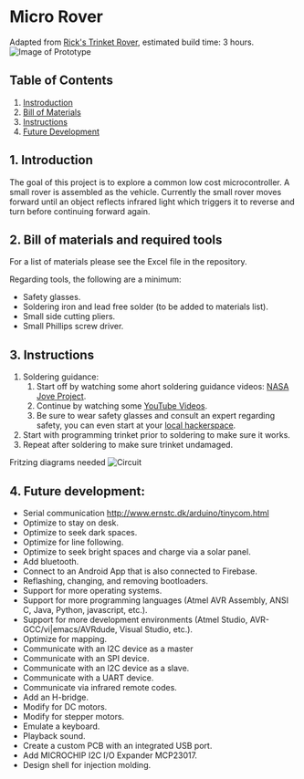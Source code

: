 # Micro Rover
Adapted from [Rick's Trinket Rover](https://github.com/rwinscot/TrinketRover), estimated build time: 3 hours.
![Image of Prototype](https://raw.githubusercontent.com/six0four/MicroRover/master/images/prototype.jpg)

## Table of Contents
1. [Instroduction](https://github.com/six0four/MicroRover#1-instroduction)
2. [Bill of Materials](https://github.com/six0four/MicroRover#2-bill-of-materials-and-required-tools)
3. [Instructions](https://github.com/six0four/MicroRover#3-instructions)
4. [Future Development](https://github.com/six0four/MicroRover#4-future-development)

## 1. Introduction
The goal of this project is to explore a common low cost microcontroller. A small rover is assembled as the vehicle. Currently the small rover moves forward until an object reflects infrared light which triggers it to reverse and turn before continuing forward again.

## 2. Bill of materials and required tools
For a list of materials please see the Excel file in the repository.

Regarding tools, the following are a minimum:
- Safety glasses.
- Soldering iron and lead free solder (to be added to materials list).
- Small side cutting pliers.
- Small Phillips screw driver.

## 3. Instructions
1. Soldering guidance:
	1. Start off by watching some ahort soldering guidance videos: [NASA Jove Project](https://radiojove.gsfc.nasa.gov/telescope/soldering.htm).
	2. Continue by watching some [YouTube Videos](https://www.youtube.com/watch?v=BLfXXRfRIzY&list=PLQ32vZrF5U2lFOJTtZDytBWBYVLNp4RYz).
	3. Be sure to wear safety glasses and consult an expert regarding safety, you can even start at your [local hackerspace](https://wiki.hackerspaces.org/List_of_Hackerspaces).
2. Start with programming trinket prior to soldering to make sure it works.
3. Repeat after soldering to make sure trinket undamaged.

Fritzing diagrams needed
![Circuit](raw.githubusercontent.com/six0four/MicroRover/master/images/circuit.jpg)

## 4. Future development:
- Serial communication http://www.ernstc.dk/arduino/tinycom.html
- Optimize to stay on desk.
- Optimize to seek dark spaces.
- Optimize for line following.
- Optimize to seek bright spaces and charge via a solar panel.
- Add bluetooth.
- Connect to an Android App that is also connected to Firebase.
- Reflashing, changing, and removing bootloaders.
- Support for more operating systems.
- Support for more programming languages (Atmel AVR Assembly, ANSI C, Java, Python, javascript, etc.).
- Support for more development environments (Atmel Studio, AVR-GCC/vi|emacs/AVRdude, Visual Studio, etc.).
- Optimize for mapping.
- Communicate with an I2C device as a master
- Communicate with an SPI device.
- Communicate with an I2C device as a slave.
- Communicate with a UART device.
- Communicate via infrared remote codes.
- Add an H-bridge.
- Modify for DC motors.
- Modify for stepper motors.
- Emulate a keyboard.
- Playback sound.
- Create a custom PCB with an integrated USB port.
- Add MICROCHIP I2C I/O Expander MCP23017.
- Design shell for injection molding.
